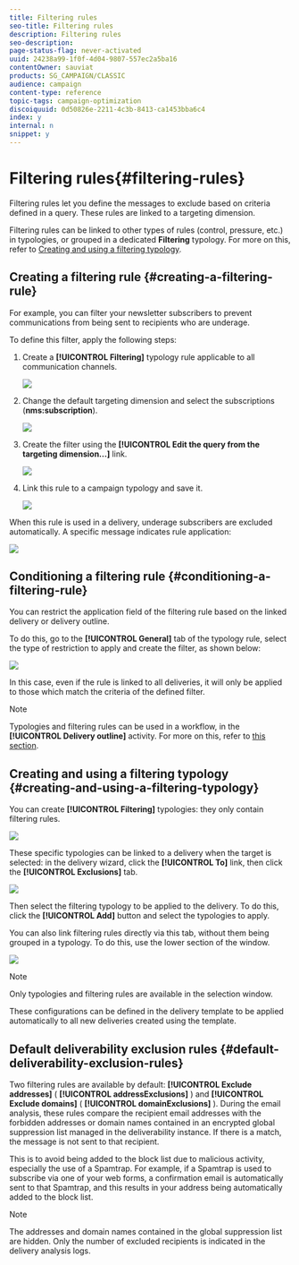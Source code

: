 ```yaml
---
title: Filtering rules
seo-title: Filtering rules
description: Filtering rules
seo-description: 
page-status-flag: never-activated
uuid: 24238a99-1f0f-4d04-9807-557ec2a5ba16
contentOwner: sauviat
products: SG_CAMPAIGN/CLASSIC
audience: campaign
content-type: reference
topic-tags: campaign-optimization
discoiquuid: 0d50826e-2211-4c3b-8413-ca1453bba6c4
index: y
internal: n
snippet: y
---
```


# Filtering rules{#filtering-rules}

Filtering rules let you define the messages to exclude based on criteria defined in a query. These rules are linked to a targeting dimension.

Filtering rules can be linked to other types of rules (control, pressure, etc.) in typologies, or grouped in a dedicated **Filtering** typology. For more on this, refer to [Creating and using a filtering typology](#creating-and-using-a-filtering-typology).

## Creating a filtering rule {#creating-a-filtering-rule}

For example, you can filter your newsletter subscribers to prevent communications from being sent to recipients who are underage.

To define this filter, apply the following steps:

1. Create a **[!UICONTROL Filtering]** typology rule applicable to all communication channels.

   ![](assets/campaign_opt_create_filter_01.png)

1. Change the default targeting dimension and select the subscriptions (**nms:subscription**).

   ![](assets/campaign_opt_create_filter_02.png)

1. Create the filter using the **[!UICONTROL Edit the query from the targeting dimension...]** link.

   ![](assets/campaign_opt_create_filter_03.png)

1. Link this rule to a campaign typology and save it.

   ![](assets/campaign_opt_create_filter_04.png)

When this rule is used in a delivery, underage subscribers are excluded automatically. A specific message indicates rule application:

![](assets/campaign_opt_create_filter_05.png)

## Conditioning a filtering rule {#conditioning-a-filtering-rule}

You can restrict the application field of the filtering rule based on the linked delivery or delivery outline.

To do this, go to the **[!UICONTROL General]** tab of the typology rule, select the type of restriction to apply and create the filter, as shown below:

![](assets/campaign_opt_create_filter_06.png)

In this case, even if the rule is linked to all deliveries, it will only be applied to those which match the criteria of the defined filter.

>[!NOTE]
>
>Typologies and filtering rules can be used in a workflow, in the **[!UICONTROL Delivery outline]** activity. For more on this, refer to [this section](../../workflow/using/delivery-outline.md).

## Creating and using a filtering typology {#creating-and-using-a-filtering-typology}

You can create **[!UICONTROL Filtering]** typologies: they only contain filtering rules. 

![](assets/campaign_opt_create_typo_filtering.png)

These specific typologies can be linked to a delivery when the target is selected: in the delivery wizard, click the **[!UICONTROL To]** link, then click the **[!UICONTROL Exclusions]** tab. 

![](assets/campaign_opt_apply_typo_filtering.png)

Then select the filtering typology to be applied to the delivery. To do this, click the **[!UICONTROL Add]** button and select the typologies to apply.

You can also link filtering rules directly via this tab, without them being grouped in a typology. To do this, use the lower section of the window. 

![](assets/campaign_opt_select_typo_filtering.png)

>[!NOTE]
>
>Only typologies and filtering rules are available in the selection window.
>
>These configurations can be defined in the delivery template to be applied automatically to all new deliveries created using the template.
>

## Default deliverability exclusion rules {#default-deliverability-exclusion-rules}

Two filtering rules are available by default: **[!UICONTROL Exclude addresses]** ( **[!UICONTROL addressExclusions]** ) and **[!UICONTROL Exclude domains]** ( **[!UICONTROL domainExclusions]** ). During the email analysis, these rules compare the recipient email addresses with the forbidden addresses or domain names contained in an encrypted global suppression list managed in the deliverability instance. If there is a match, the message is not sent to that recipient.

This is to avoid being added to the block list due to malicious activity, especially the use of a Spamtrap. For example, if a Spamtrap is used to subscribe via one of your web forms, a confirmation email is automatically sent to that Spamtrap, and this results in your address being automatically added to the block list.

>[!NOTE]
>
>The addresses and domain names contained in the global suppression list are hidden. Only the number of excluded recipients is indicated in the delivery analysis logs.

